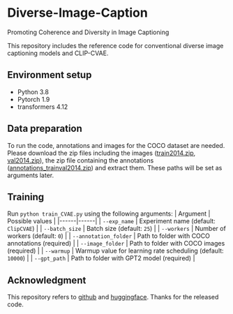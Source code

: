 # Diverse-Image-Caption

Promoting Coherence and Diversity in Image Captioning

This repository includes the reference code for conventional diverse image captioning models and CLIP-CVAE.  

## Environment setup 

- Python 3.8
- Pytorch 1.9
- transformers 4.12 

## Data preparation
To run the code, annotations and images for the COCO dataset are needed.
Please download the zip files including the images ([train2014.zip](http://images.cocodataset.org/zips/train2014.zip), [val2014.zip](http://images.cocodataset.org/zips/val2014.zip)),
the zip file containing the annotations ([annotations_trainval2014.zip](http://images.cocodataset.org/annotations/annotations_trainval2014.zip)) and extract them. These paths will be set as arguments later. 

## Training 
Run `python train_CVAE.py` using the following arguments:
| Argument | Possible values |
|------|------|
| `--exp_name` | Experiment name (default: `ClipCVAE`) |
| `--batch_size` | Batch size (default: `25`) |
| `--workers` | Number of workers (default: `0`) |
| `--annotation_folder` | Path to folder with COCO annotations (required) |
| `--image_folder` | Path to folder with COCO images (required) |
| `--warmup` | Warmup value for learning rate scheduling (default: `10000`) |
| `--gpt_path` | Path to folder with GPT2 model (required) |



## Acknowledgment
This repository refers to [github](https://github.com/aimagelab/meshed-memory-transformer) and [huggingface](https://github.com/huggingface/transformers). 
Thanks for the released  code. 

